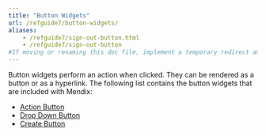 ```yaml
---
title: "Button Widgets"
url: /refguide7/button-widgets/
aliases:
    - /refguide7/sign-out-button.html
    - /refguide7/sign-out-button
#If moving or renaming this doc file, implement a temporary redirect and let the respective team know they should update the URL in the product. See Mapping to Products for more details.
---
```



Button widgets perform an action when clicked. They can be rendered as a button or as a hyperlink. The following list contains the button widgets that are included with Mendix:

*   [Action Button](/refguide7/action-button/)
*   [Drop Down Button](/refguide7/drop-down-button/)
*   [Create Button](/refguide7/new-button/)
